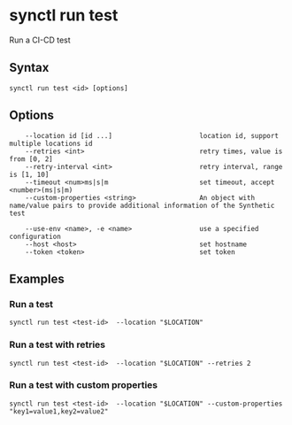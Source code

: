 # synctl run test

Run a CI-CD test

## Syntax
```
synctl run test <id> [options]
```

## Options
```
    --location id [id ...]                      location id, support multiple locations id
    --retries <int>                             retry times, value is from [0, 2]
    --retry-interval <int>                      retry interval, range is [1, 10]
    --timeout <num>ms|s|m                       set timeout, accept <number>(ms|s|m)
    --custom-properties <string>                An object with name/value pairs to provide additional information of the Synthetic test

    --use-env <name>, -e <name>                 use a specified configuration
    --host <host>                               set hostname
    --token <token>                             set token
```

## Examples  

### Run a test
```
synctl run test <test-id>  --location "$LOCATION"
```

### Run a test with retries
```
synctl run test <test-id>  --location "$LOCATION" --retries 2
```

### Run a test with custom properties
```
synctl run test <test-id>  --location "$LOCATION" --custom-properties "key1=value1,key2=value2"
```